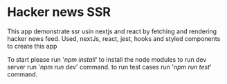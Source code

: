 <h1>Hacker news SSR</h1>
This app demonstrate ssr usin nextjs and react by fetching and rendering hacker news feed. 
Used, nextJs, react, jest, hooks and styled components to create this app

To start please run '<i>npm install</i>' to install the node modules
to run dev server run '<i>npm run dev</i>' command.
to run test cases run '<i>npm run test</i>' command.
